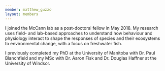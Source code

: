 ```yaml
---
member: matthew_guzzo
layout: members
---
```


I joined the McCann lab as a post-doctoral fellow in May 2018.
My research uses field- and lab-based approaches to understand
how behaviour and physiology interact to shape the responses
of species and their ecosystems to environmental change, with
a focus on freshwater fish.

I previously completed my PhD at the University of Manitoba with
Dr. Paul Blanchfield and my MSc with Dr. Aaron Fisk and
Dr. Douglas Haffner at the University of Windsor.
